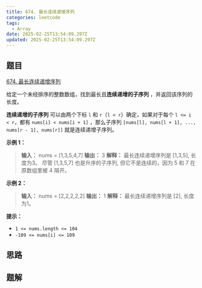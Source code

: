 ```yaml
---
title: 674. 最长连续递增序列
categories: leetcode
tags: 
  - Array
date: 2025-02-25T13:54:09.297Z
updated: 2025-02-25T13:54:09.297Z
---
```


<!--more-->

## 题目

[674. 最长连续递增序列](https://leetcode.cn/problems/longest-continuous-increasing-subsequence)

给定一个未经排序的整数数组，找到最长且**连续递增的子序列** ，并返回该序列的长度。

**连续递增的子序列** 可以由两个下标 `l` 和 `r`（`l < r`）确定，如果对于每个 `l <= i < r`，都有 `nums[i] <
nums[i + 1]` ，那么子序列 `[nums[l], nums[l + 1], ..., nums[r - 1], nums[r]]`
就是连续递增子序列。

**示例 1：**

> 
> 
> **输入：** nums = [1,3,5,4,7]
> **输出：** 3
> **解释：** 最长连续递增序列是 [1,3,5], 长度为3。
> 尽管 [1,3,5,7] 也是升序的子序列, 但它不是连续的，因为 5 和 7 在原数组里被 4 隔开。
> 

**示例 2：**

> 
> 
> **输入：** nums = [2,2,2,2,2]
> **输出：** 1
> **解释：** 最长连续递增序列是 [2], 长度为1。
> 

**提示：**

  * `1 <= nums.length <= 104`
  * `-109 <= nums[i] <= 109`



## 思路


## 题解

```cpp

```
